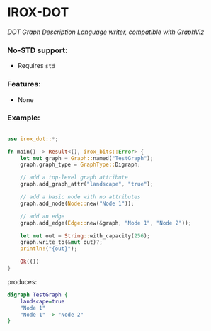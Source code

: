 IROX-DOT
===========

*DOT Graph Description Language writer, compatible with GraphViz*

### No-STD support:

* Requires `std`

### Features:

* None

### Example:

```rust

use irox_dot::*;

fn main() -> Result<(), irox_bits::Error> {
    let mut graph = Graph::named("TestGraph");
    graph.graph_type = GraphType::Digraph;

    // add a top-level graph attribute
    graph.add_graph_attr("landscape", "true");

    // add a basic node with no attributes
    graph.add_node(Node::new("Node 1"));

    // add an edge
    graph.add_edge(Edge::new(&graph, "Node 1", "Node 2"));

    let mut out = String::with_capacity(256);
    graph.write_to(&mut out)?;
    println!("{out}");

    Ok(())
}
```
produces:
```dot
digraph TestGraph {
    landscape=true
    "Node 1" 
    "Node 1" -> "Node 2"
}
```